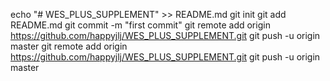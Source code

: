 echo "# WES_PLUS_SUPPLEMENT" >> README.md
git init
git add README.md
git commit -m "first commit"
git remote add origin https://github.com/happyjlj/WES_PLUS_SUPPLEMENT.git
git push -u origin master
git remote add origin https://github.com/happyjlj/WES_PLUS_SUPPLEMENT.git
git push -u origin master
